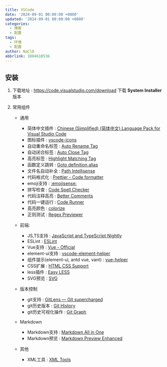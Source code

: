 ```yaml
---
title: VSCode
date: '2024-09-01 00:00:00 +0800'
updated: '2024-09-01 00:00:00 +0800'
categories:
  - 博客
  - 配置
tags:
  - 环境
  - 配置
author: NaClO
abbrlink: 3804610536
---
```


## 安装

1. 下载地址 : https://code.visualstudio.com/download      下载 **System Installer**版本

2. 常用组件

   - 通用
     - 简体中文插件 : [Chinese (Simplified) (简体中文) Language Pack for Visual Studio Code](https://marketplace.visualstudio.com/items?itemName=MS-CEINTL.vscode-language-pack-zh-hans)
     - 图标插件 : [vscode-icons](https://marketplace.visualstudio.com/items?itemName=vscode-icons-team.vscode-icons)
     - 自动重命名标签 : [Auto Rename Tag](https://marketplace.visualstudio.com/items?itemName=formulahendry.auto-rename-tag)
     - 自动闭合标签 : [Auto Close Tag](https://marketplace.visualstudio.com/items?itemName=formulahendry.auto-close-tag)
     - 高亮标签 : [Highlight Matching Tag](https://marketplace.visualstudio.com/items?itemName=vincaslt.highlight-matching-tag)
     - 函数定义跳转 : [Goto definition alias](https://marketplace.visualstudio.com/items?itemName=antfu.goto-alias)
     - 文件名自动补全 : [Path Intellisense](https://marketplace.visualstudio.com/items?itemName=christian-kohler.path-intellisense)
     - 代码格式化 : [Prettier - Code formatter](https://marketplace.visualstudio.com/items?itemName=esbenp.prettier-vscode)
     - emoji支持 : [:emojisense:](https://marketplace.visualstudio.com/items?itemName=bierner.emojisense)
     - 拼写检查 : [Code Spell Checker](https://marketplace.visualstudio.com/items?itemName=streetsidesoftware.code-spell-checker)
     - 代码注释高亮 : [Better Comments](https://marketplace.visualstudio.com/items?itemName=aaron-bond.better-comments)
     - 代码一键运行 : [Code Runner](https://marketplace.visualstudio.com/items?itemName=formulahendry.code-runner)
     - 高亮颜色 : [colorize](https://marketplace.visualstudio.com/items?itemName=kamikillerto.vscode-colorize)
     - 正则测试 : [Regex Previewer](https://marketplace.visualstudio.com/items?itemName=chrmarti.regex)

   - 前端: 
     - JS,TS支持 : [JavaScript and TypeScript Nightly](https://marketplace.visualstudio.com/items?itemName=ms-vscode.vscode-typescript-next)
     - ESLint : [ESLint](https://marketplace.visualstudio.com/items?itemName=dbaeumer.vscode-eslint)
     - Vue支持 : [Vue - Official](https://marketplace.visualstudio.com/items?itemName=Vue.volar)
     - element-ui支持 : [vscode-element-helper](https://marketplace.visualstudio.com/items?itemName=ElemeFE.vscode-element-helper)
     - 组件提示(element-ui, antd vue, vant) : [vue-helper](https://marketplace.visualstudio.com/items?itemName=shenjiaolong.vue-helper)
     - CSS扩展 : [HTML CSS Support ](https://marketplace.visualstudio.com/items?itemName=ecmel.vscode-html-css)
     - less插件 : [Easy LESS](https://marketplace.visualstudio.com/items?itemName=mrcrowl.easy-less)
     - SVG预览 : [SVG](https://marketplace.visualstudio.com/items?itemName=jock.svg)

   - 版本控制
     - git支持 : [GitLens — Git supercharged](https://marketplace.visualstudio.com/items?itemName=eamodio.gitlens)
     - git历史版本 : [Git History](https://marketplace.visualstudio.com/items?itemName=donjayamanne.githistory)
     - git历史可视化操作 : [Git Graph](https://marketplace.visualstudio.com/items?itemName=mhutchie.git-graph)
   - Markdown
     - Markdown支持 : [Markdown All in One](https://marketplace.visualstudio.com/items?itemName=yzhang.markdown-all-in-one)
     - Markdown预览 : [Markdown Preview Enhanced](https://marketplace.visualstudio.com/items?itemName=shd101wyy.markdown-preview-enhanced)
   - 其他
     - XML工具 : [XML Tools](https://marketplace.visualstudio.com/items?itemName=DotJoshJohnson.xml)

